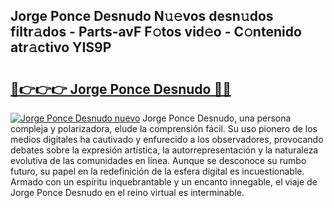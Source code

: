 ## Jorge Ponce Desnudo N𝚞𝚎vos desn𝚞dos filtr𝚊dos - Parts-avF F𝚘tos vid𝚎o - C𝚘ntenido atr𝚊ctivo YIS9P

# <h2><a href="http://mb43tc.tromn.icu/?c=Jorge+Ponce+Desnudo">🔗👉👉👉 Jorge Ponce Desnudo 🔗🔗</a></h2>

[![Jorge Ponce Desnudo nuevo](https://i.imgur.com/pEAQMta.gif)](http://mb43tc.tromn.icu/?c=Jorge+Ponce+Desnudo)
Jorge Ponce Desnudo, una persona compleja y polarizadora, elude la comprensión fácil. Su uso pionero de los medios digitales ha cautivado y enfurecido a los observadores, provocando debates sobre la expresión artística, la autorrepresentación y la naturaleza evolutiva de las comunidades en línea. Aunque se desconoce su rumbo futuro, su papel en la redefinición de la esfera digital es incuestionable. Armado con un espíritu inquebrantable y un encanto innegable, el viaje de Jorge Ponce Desnudo en el reino virtual es interminable.
